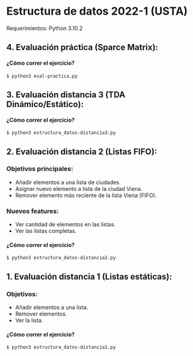# Estructura de datos 2022-1 (USTA)

Requerimientos: Python 3.10.2

## 4. Evaluación práctica (Sparce Matrix):

#### ¿Cómo correr el ejercicio?
```shell
$ python3 eval-practica.py
```

## 3. Evaluación distancia 3 (TDA Dinámico/Estático):

#### ¿Cómo correr el ejercicio?
```shell
$ python3 estructura_datos-distancia3.py
```

## 2. Evaluación distancia 2 (Listas FIFO):
### Objetivos principales:
- Añadir elementos a una lista de ciudades.
- Asignar nuevo elemento a lista de la ciudad Viena. 
- Remover elemento más reciente de la lista Viena (FIFO).
### Nuevos features:
- Ver cantidad de elementos en las listas.
- Ver las listas completas.
#### ¿Cómo correr el ejercicio?
```shell
$ python3 estructura_datos-distancia2.py
```

## 1. Evaluación distancia 1 (Listas estáticas):
### Objetivos:
- Añadir elementos a una lista.
- Remover elementos.
- Ver la lista.

#### ¿Cómo correr el ejercicio?
```shell
$ python3 estructura_datos-distancia1.py
```

